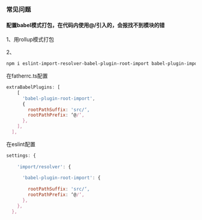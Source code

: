 ### 常见问题

#### 配置babel模式打包，在代码内使用@/引入的，会报找不到模块的错

1、用rollup模式打包

2、

```sh
npm i eslint-import-resolver-babel-plugin-root-import babel-plugin-import babel-plugin-root-import —save-dev
```

在fatherrc.ts配置

```js
extraBabelPlugins: [
    [
      'babel-plugin-root-import',
      {
        rootPathSuffix: 'src/‘,
        rootPathPrefix: ‘@/‘,
      },
    ],
  ],
```

在eslint配置

```js
settings: {
 
    'import/resolver': {
 
      'babel-plugin-root-import': {
 
        rootPathSuffix: 'src/‘,
        rootPathPrefix: ‘@/‘,
      },
    },
  },
```

